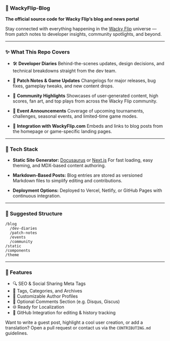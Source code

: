 ### 📰 WackyFlip-Blog

**The official source code for Wacky Flip’s blog and news portal**

Stay connected with everything happening in the [Wacky Flip](https://wackyflip.com) universe — from patch notes to developer insights, community spotlights, and beyond.

---

### ✨ What This Repo Covers

* 🛠 **Developer Diaries**
  Behind-the-scenes updates, design decisions, and technical breakdowns straight from the dev team.

* 📢 **Patch Notes & Game Updates**
  Changelogs for major releases, bug fixes, gameplay tweaks, and new content drops.

* 🌟 **Community Highlights**
  Showcases of user-generated content, high scores, fan art, and top plays from across the Wacky Flip community.

* 📅 **Event Announcements**
  Coverage of upcoming tournaments, challenges, seasonal events, and limited-time game modes.

* 🧩 **Integration with WackyFlip.com**
  Embeds and links to blog posts from the homepage or game-specific landing pages.

---

### 🧰 Tech Stack

* **Static Site Generator:** [Docusaurus](https://docusaurus.io/) or [Next.js](https://nextjs.org/)
  For fast loading, easy theming, and MDX-based content authoring.

* **Markdown-Based Posts:**
  Blog entries are stored as versioned Markdown files to simplify editing and contributions.

* **Deployment Options:**
  Deployed to Vercel, Netlify, or GitHub Pages with continuous integration.

---

### 📁 Suggested Structure

```
/blog
  /dev-diaries
  /patch-notes
  /events
  /community
/static
/components
/theme
```

---

### 🚀 Features

* 🔍 SEO & Social Sharing Meta Tags
* 📅 Tags, Categories, and Archives
* 📝 Customizable Author Profiles
* 💬 Optional Comments Section (e.g. Disqus, Giscus)
* 🌐 Ready for Localization
* 🔄 GitHub Integration for editing & history tracking

Want to write a guest post, highlight a cool user creation, or add a translation?
Open a pull request or contact us via the `CONTRIBUTING.md` guidelines.
